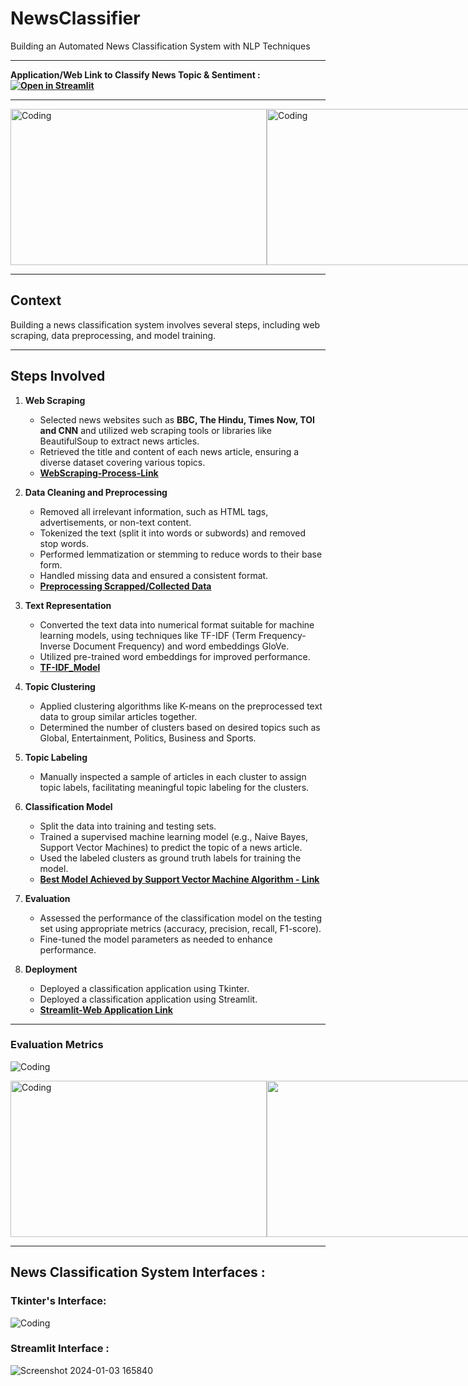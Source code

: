 # NewsClassifier

Building an Automated News Classification System with NLP Techniques

---

**Application/Web Link to Classify News Topic & Sentiment : [![Open in Streamlit](https://static.streamlit.io/badges/streamlit_badge_black_white.svg)](https://vengat-newsclassifier-yncxskbpoprcqnjaijcxma.streamlit.app/)**

---

<div style="display: flex; justify-content: space-between;">
    <img src="https://techcrunch.com/wp-content/uploads/2022/08/signal-newsletter-india.jpg" alt="Coding" width="410" height="250" />
    <img src="https://krakensystems.co/assets/images/uploads/2018-09-17-figure1.png" alt="Coding" width="410" height="250" />
</div>

---


## Context

Building a news classification system involves several steps, including web scraping, data preprocessing, and model training.

---

## Steps Involved

1. **Web Scraping**
    - Selected news websites such as **BBC, The Hindu, Times Now, TOI and CNN** and utilized web scraping tools or libraries like BeautifulSoup to extract news articles.
    - Retrieved the title and content of each news article, ensuring a diverse dataset covering various topics.
    - **[WebScraping-Process-Link](https://github.com/Vengatesan-K/NewsClassifier/blob/main/News%20Scraping/News_Scraping.ipynb)**
      
2. **Data Cleaning and Preprocessing**
    - Removed all irrelevant information, such as HTML tags, advertisements, or non-text content.
    - Tokenized the text (split it into words or subwords) and removed stop words.
    - Performed lemmatization or stemming to reduce words to their base form.
    - Handled missing data and ensured a consistent format.
    - **[Preprocessing Scrapped/Collected Data](https://github.com/Vengatesan-K/NewsClassifier/blob/main/Preprocessing/News_Preprocessing.ipynb)**

3. **Text Representation**
    - Converted the text data into numerical format suitable for machine learning models, using techniques like TF-IDF (Term Frequency-Inverse Document Frequency) and word embeddings GloVe.
    - Utilized pre-trained word embeddings for improved performance.
    - **[TF-IDF_Model](https://github.com/Vengatesan-K/NewsClassifier/blob/main/Application/tfidf_vectorizer.pkl)**

4. **Topic Clustering**
    - Applied clustering algorithms like K-means on the preprocessed text data to group similar articles together.
    - Determined the number of clusters based on desired topics such as Global, Entertainment, Politics, Business and Sports.

5. **Topic Labeling**
    - Manually inspected a sample of articles in each cluster to assign topic labels, facilitating meaningful topic labeling for the clusters.

6. **Classification Model**
    - Split the data into training and testing sets.
    - Trained a supervised machine learning model (e.g., Naive Bayes, Support Vector Machines) to predict the topic of a news article.
    - Used the labeled clusters as ground truth labels for training the model.
    - **[Best Model Achieved by Support Vector Machine Algorithm - Link](https://github.com/Vengatesan-K/NewsClassifier/blob/main/Application/ovr_svm_classifier.pkl)**
      
7. **Evaluation**
    - Assessed the performance of the classification model on the testing set using appropriate metrics (accuracy, precision, recall, F1-score).
    - Fine-tuned the model parameters as needed to enhance performance.

8. **Deployment**
    - Deployed a classification application using Tkinter.
    - Deployed a classification application using Streamlit.
    - **[Streamlit-Web Application Link](https://vengat-newsclassifier-yncxskbpoprcqnjaijcxma.streamlit.app/)**

---

### Evaluation Metrics

![Coding](https://github.com/Vengatesan-K/Iris-Species/assets/128688827/d37653ed-9e4d-4f35-91dc-33d30e8c354b)

<div style="display: flex; justify-content: space-between;">
    <img src="https://github.com/Vengatesan-K/Iris-Species/assets/128688827/3b41e587-77f6-4462-9d62-f7653f2dc022" alt="Coding" width="410" height="250" />
    <img src="https://github.com/Vengatesan-K/Iris-Species/assets/128688827/24b2f531-5c49-417c-891c-053694f09112" width="410" height="250" />
</div>

---

## News Classification System Interfaces :

### Tkinter's Interface:

![Coding](https://github.com/Vengatesan-K/Python-Assessment/assets/128688827/bd8926ec-a9d9-4d92-a462-2c6cc993d40e)

### Streamlit Interface :

![Screenshot 2024-01-03 165840](https://github.com/Vengatesan-K/IMDB-Movies-Analysis/assets/128688827/fc0ec77c-9d0a-487f-91c9-cdaba7b3c031)
